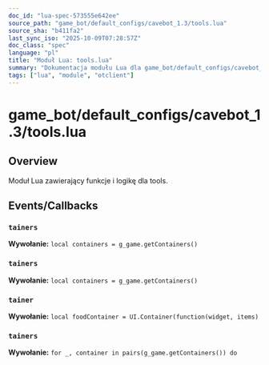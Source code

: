 ```yaml
---
doc_id: "lua-spec-573555e642ee"
source_path: "game_bot/default_configs/cavebot_1.3/tools.lua"
source_sha: "b411fa2"
last_sync_iso: "2025-10-09T07:28:57Z"
doc_class: "spec"
language: "pl"
title: "Moduł Lua: tools.lua"
summary: "Dokumentacja modułu Lua dla game_bot/default_configs/cavebot_1.3/tools.lua"
tags: ["lua", "module", "otclient"]
---
```


# game_bot/default_configs/cavebot_1.3/tools.lua

## Overview

Moduł Lua zawierający funkcje i logikę dla tools.

## Events/Callbacks

### `tainers`

**Wywołanie:** `local containers = g_game.getContainers()`

### `tainers`

**Wywołanie:** `local containers = g_game.getContainers()`

### `tainer`

**Wywołanie:** `local foodContainer = UI.Container(function(widget, items)`

### `tainers`

**Wywołanie:** `for _, container in pairs(g_game.getContainers()) do`
